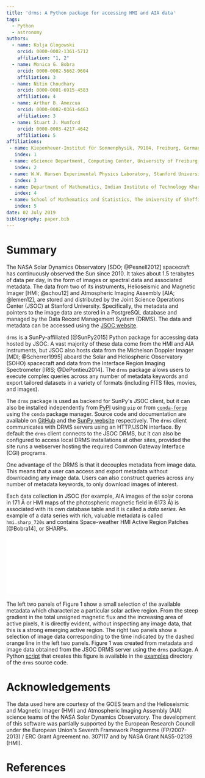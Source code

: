 ```yaml
---
title: 'drms: A Python package for accessing HMI and AIA data'
tags:
  - Python
  - astronomy
authors:
  - name: Kolja Glogowski
    orcid: 0000-0002-1361-5712
    affiliation: "1, 2"
  - name: Monica G. Bobra
    orcid: 0000-0002-5662-9604
    affiliation: 3
  - name: Nitin Choudhary
    orcid: 0000-0001-6915-4583
    affiliation: 4
  - name: Arthur B. Amezcua
    orcid: 0000-0002-0361-6463
    affiliation: 3
  - name: Stuart J. Mumford
    orcid: 0000-0003-4217-4642
    affiliation: 5
affiliations:
 - name: Kiepenheuer-Institut für Sonnenphysik, 79104, Freiburg, Germany
   index: 1
 - name: eScience Department, Computing Center, University of Freiburg, 79104, Freiburg, Germany
   index: 2
 - name: W.W. Hansen Experimental Physics Laboratory, Stanford University, Stanford, CA 94305, USA
   index: 3
 - name: Department of Mathematics, Indian Institute of Technology Kharagpur, Kharagpur, West Bengal 721302, India
   index: 4
 - name: School of Mathematics and Statistics, The University of Sheffield, Sheffield S3 7RH, UK
   index: 5
date: 02 July 2019
bibliography: paper.bib
---
```


# Summary

The NASA Solar Dynamics Observatory [SDO; @Pesnell2012] spacecraft has continuously observed the Sun since 2010. It takes about 1.5 terabytes of data per day, in the form of images or spectral data and associated metadata. The data from two of its instruments, Helioseismic and Magnetic Imager [HMI; @schou12] and Atmospheric Imaging Assembly [AIA; @lemen12], are stored and distributed by the Joint Science Operations Center (JSOC) at Stanford University. Specifically, the metadata and pointers to the image data are stored in a PostgreSQL database and managed by the Data Record Management System (DRMS). The data and metadata can be accessed using the [JSOC website](http://jsoc.stanford.edu/ajax/lookdata.html).

`drms` is a SunPy-affiliated [@SunPy2015] Python package for accessing data hosted by JSOC. A vast majority of these data come from the HMI and AIA instruments, but JSOC also hosts data from the Michelson Doppler Imager [MDI; @Scherrer1995] aboard the Solar and Heliospheric Observatory (SOHO) spacecraft and data from the Interface Region Imaging Spectrometer [IRIS; @DePontieu2014]. The `drms` package allows users to execute complex queries across any number of metadata keywords and export tailored datasets in a variety of formats (including FITS files, movies, and images).

The `drms` package is used as backend for SunPy's JSOC client, but it can also be installed independently from [PyPI](https://pypi.org/project/drms/) using `pip` or from [`conda-forge`](https://anaconda.org/conda-forge/drms) using the `conda` package manager. Source code and documentation are available on [GitHub](https://github.com/sunpy/drms) and the [SunPy website](https://docs.sunpy.org/projects/drms/en/latest) respectively. The `drms` client communicates with DRMS servers using an HTTP/JSON interface. By default the `drms` client connects to the JSOC DRMS, but it can also be configured to access local DRMS installations at other sites, provided the site runs a webserver hosting the required Common Gateway Interface (CGI) programs.

One advantage of the DRMS is that it decouples metadata from image data. This means that a user can access and export metadata without downloading any image data. Users can also construct queries across any number of metadata keywords, to only download images of interest.

Each data collection in JSOC (for example, AIA images of the solar corona in 171 Å or HMI maps of the photospheric magnetic field in 6173 Å) is associated with its own database table and it is called a *data series*. An example of a data series with rich, valuable metadata is called `hmi.sharp_720s` and contains Space-weather HMI Active Region Patches [@Bobra14], or SHARPs.

![Left: Total unsigned flux and mean current helicity of HMI Active Region Patch (HARP) Number 4315 during its disk passage; the dashed orange line marks the central meridian crossing of the active region. Right: Continuum intensity map and magnetic field map at the time of the central meridian crossing.](sharp.pdf)

The left two panels of Figure 1 show a small selection of the available metadata which characterize a particular solar active region. From the steep gradient in the total unsigned magnetic flux and the increasing area of active pixels, it is directly evident, without inspecting any image data, that this is a strong emerging active region. The right two panels show a selection of image data corresponding to the time indicated by the dashed orange line in the left two panels. Figure 1 was created from metadata and image data obtained from the JSOC DRMS server using the `drms` package. A Python [script](https://github.com/sunpy/drms/blob/master/examples/create_joss_figure.py) that creates this figure is available in the [examples](https://github.com/sunpy/drms/tree/master/examples) directory of the `drms` source code.


# Acknowledgements

The data used here are courtesy of the GOES team and the Helioseismic and Magnetic Imager (HMI) and Atmospheric Imaging Assembly (AIA) science teams of the NASA Solar Dynamics Observatory. The development of this software was partially supported by the European Research Council under the European Union's Seventh Framework Programme (FP/2007-2013) / ERC Grant Agreement no. 307117 and by NASA Grant NAS5-02139 (HMI).

# References

